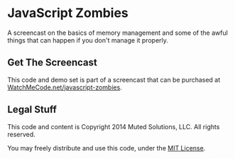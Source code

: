 # JavaScript Zombies

A screencast on the basics of memory management and some of the
awful things that can happen if you don't manage it properly.

## Get The Screencast

This code and demo set is part of a screencast that can be
purchased at [WatchMeCode.net/javascript-zombies](http://watchmecode.net/javascript-zombies).

## Legal Stuff

This code and content is Copyright 2014 Muted Solutions, LLC. 
All rights reserved.

You may freely distribute and use this code, under the [MIT License](http://mutedsolutions.mit-license.org).
